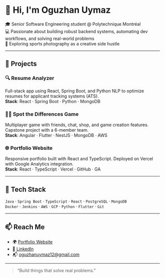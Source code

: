 # 👋 Hi, I'm Oguzhan Uymaz

🎓 Senior Software Engineering student @ Polytechnique Montréal  
💻 Passionate about building robust backend systems, automating dev workflows, and solving real-world problems  
📸 Exploring sports photography as a creative side hustle

---

## 🚀 Projects

### 🔍 Resume Analyzer  
Full-stack app using React, Spring Boot, and Python NLP to optimize resumes for applicant tracking systems (ATS).  
**Stack**: React · Spring Boot · Python · MongoDB

### 🕵️‍♂️ Spot the Differences Game  
Multiplayer game with friends, chat, shop, and game creation features. Capstone project with a 6-member team.  
**Stack**: Angular · Flutter · NestJS · MongoDB · AWS

### 🌐 Portfolio Website  
Responsive portfolio built with React and TypeScript. Deployed on Vercel with Google Analytics integration.  
**Stack**: React · TypeScript · Vercel · GitHub · GA

---

## 🧰 Tech Stack
`Java` · `Spring Boot` · `TypeScript` · `React` · `PostgreSQL` · `MongoDB`  
`Docker` · `Jenkins` · `AWS` · `GCP` · `Python` · `Flutter` · `Git`

---

## 📫 Reach Me
- 🌍 [Portfolio Website](https://yourportfolio.com)
- 💼 [LinkedIn](https://linkedin.com/in/oguzhan-uymaz)
- 📬 [oguzhanuymaz12@gmail.com](mailto:oguzhanuymaz12@gmail.com)

---

> “Build things that solve real problems.”
